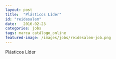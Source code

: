 ```yaml
---
layout: post
title:  "Plásticos Líder"
id: "reidesalem"
date:   2016-02-23
categories: jobs
tags: marca catálogo_online
featured-image: /images/jobs/reidesalem-job.png
---
```


Plásticos Líder
